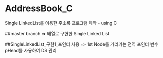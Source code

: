 # AddressBook_C
Single LinkedList를 이용한 주소록 프로그램 제작 - using C

##master branch 
=> 배열로 구현한 Single Linked List

##SingleLinkedList_구현1_포인터 사용
=> 1st Node를 가리키는 전역 포인터 변수 pHead를 사용하여 DS 관리
